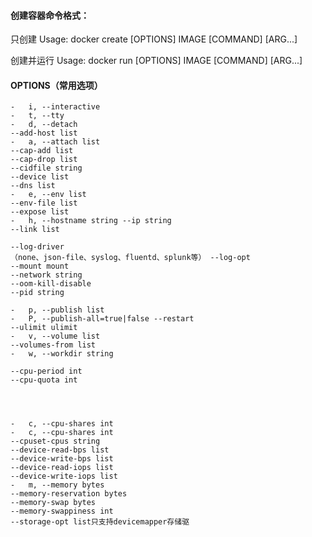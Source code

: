 #### 创建容器命令格式：
只创建
Usage:  docker create [OPTIONS] IMAGE [COMMAND] [ARG...]

创建并运行
Usage:  docker run [OPTIONS] IMAGE [COMMAND] [ARG...]

#### OPTIONS（常用选项）
```
-	i, --interactive
-	t, --tty
-	d, --detach
--add-host list
-	a, --attach list
--cap-add list
--cap-drop list
--cidfile string
--device list
--dns list
-	e, --env list
--env-file list
--expose list
-	h, --hostname string --ip string
--link list

--log-driver
（none、json-file、syslog、fluentd、splunk等） --log-opt
--mount mount
--network string
--oom-kill-disable
--pid string

-	p, --publish list
-	P, --publish-all=true|false --restart
--ulimit ulimit
-	v, --volume list
--volumes-from list
-	w, --workdir string

--cpu-period int
--cpu-quota int




-	c, --cpu-shares int
-	c, --cpu-shares int
--cpuset-cpus string
--device-read-bps list
--device-write-bps list
--device-read-iops list
--device-write-iops list
-	m, --memory bytes
--memory-reservation bytes
--memory-swap bytes
--memory-swappiness int
--storage-opt list只支持devicemapper存储驱
```
